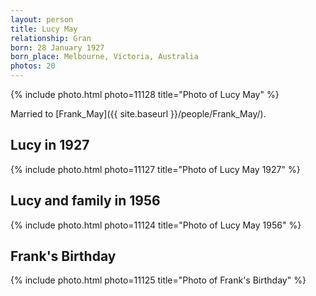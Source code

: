 ```yaml
---
layout: person
title: Lucy May
relationship: Gran
born: 28 January 1927
born_place: Melbourne, Victoria, Australia
photos: 20
---
```


{% include photo.html photo=11128 title="Photo of Lucy May" %}

Married to [Frank_May]({{ site.baseurl }}/people/Frank_May/).

## Lucy in 1927

{% include photo.html photo=11127 title="Photo of Lucy May 1927" %}

## Lucy and family in 1956

{% include photo.html photo=11124 title="Photo of Lucy May 1956" %}

## Frank's Birthday

{% include photo.html photo=11125 title="Photo of Frank's Birthday" %}
